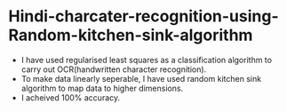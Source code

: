 # Hindi-charcater-recognition-using-Random-kitchen-sink-algorithm
- I have used regularised least squares as a classification algorithm to carry out OCR(handwritten character recognition).
- To make data linearly seperable, I have used random kitchen sink algorithm to map data to higher dimensions.
-  I acheived 100% accuracy. 

